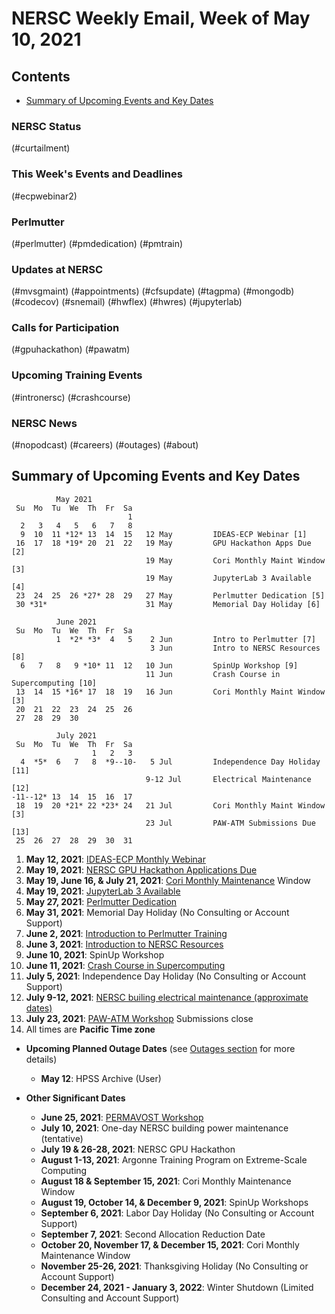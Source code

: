 # NERSC Weekly Email, Week of May 10, 2021 <a name="top"></a> #

## Contents ## 

- [Summary of Upcoming Events and Key Dates](#dates)

### NERSC Status

(#curtailment)

### This Week's Events and Deadlines

(#ecpwebinar2)

### Perlmutter

(#perlmutter)
(#pmdedication)
(#pmtrain)

### Updates at NERSC 

(#mvsgmaint)
(#appointments)
(#cfsupdate)
(#tagpma)
(#mongodb)
(#codecov)
(#snemail)
(#hwflex)
(#hwres)
(#jupyterlab)

### Calls for Participation

(#gpuhackathon)
(#pawatm)

### Upcoming Training Events 

(#intronersc)
(#crashcourse)

### NERSC News 

(#nopodcast)
(#careers)
(#outages)
(#about)

## Summary of Upcoming Events and Key Dates <a name="dates"/></a> ##

              May 2021
     Su  Mo  Tu  We  Th  Fr  Sa
                              1
      2   3   4   5   6   7   8 
      9  10  11 *12* 13  14  15   12 May         IDEAS-ECP Webinar [1]
     16  17  18 *19* 20  21  22   19 May         GPU Hackathon Apps Due [2]
                                  19 May         Cori Monthly Maint Window [3]
                                  19 May         JupyterLab 3 Available [4]
     23  24  25  26 *27* 28  29   27 May         Perlmutter Dedication [5]
     30 *31*                      31 May         Memorial Day Holiday [6]

              June 2021
     Su  Mo  Tu  We  Th  Fr  Sa
              1  *2* *3*  4   5    2 Jun         Intro to Perlmutter [7]
                                   3 Jun         Intro to NERSC Resources [8]
      6   7   8   9 *10* 11  12   10 Jun         SpinUp Workshop [9] 
                                  11 Jun         Crash Course in Supercomputing [10] 
     13  14  15 *16* 17  18  19   16 Jun         Cori Monthly Maint Window [3]
     20  21  22  23  24  25  26
     27  28  29  30  

              July 2021
     Su  Mo  Tu  We  Th  Fr  Sa
                      1   2   3
      4  *5*  6   7   8  *9--10-   5 Jul         Independence Day Holiday [11]
                                  9-12 Jul       Electrical Maintenance [12]
    -11--12* 13  14  15  16  17
     18  19  20 *21* 22 *23* 24   21 Jul         Cori Monthly Maint Window [3]
                                  23 Jul         PAW-ATM Submissions Due [13]
     25  26  27  28  29  30  31


1. **May 12, 2021**: [IDEAS-ECP Monthly Webinar](#ecpwebinar2)
2. **May 19, 2021**: [NERSC GPU Hackathon Applications Due](#gpuhackathon)
3. **May 19, June 16, & July 21, 2021**: [Cori Monthly Maintenance](#monthlymaint) Window
4. **May 19, 2021**: [JupyterLab 3 Available](#jupyterlab)
5. **May 27, 2021**: [Perlmutter Dedication](#pmdedication)
6. **May 31, 2021**: Memorial Day Holiday (No Consulting or Account Support)
7. **June 2, 2021**: [Introduction to Perlmutter Training](#pmtrain)
8. **June 3, 2021**: [Introduction to NERSC Resources](#intronersc)
9. **June 10, 2021**: SpinUp Workshop
10. **June 11, 2021**: [Crash Course in Supercomputing](#crashcourse)
11. **July 5, 2021**: Independence Day Holiday (No Consulting or Account Support)
12. **July 9-12, 2021**: [NERSC builing electrical maintenance (approximate dates)](#mvsgmaint)
13. **July 23, 2021**: [PAW-ATM Workshop](#pawatm) Submissions close
14. All times are **Pacific Time zone**

- **Upcoming Planned Outage Dates** (see [Outages section](#outages) for more 
details)
    - **May 12**: HPSS Archive (User)

- **Other Significant Dates**
    - **June 25, 2021**: [PERMAVOST Workshop](https://permavost.github.io/)
    - **July 10, 2021**: One-day NERSC building power maintenance (tentative)
    - **July 19 & 26-28, 2021**: NERSC GPU Hackathon
    - **August 1-13, 2021**: Argonne Training Program on Extreme-Scale Computing
    - **August 18 & September 15, 2021**: Cori Monthly Maintenance Window
    - **August 19, October 14, & December 9, 2021**: SpinUp Workshops
    - **September 6, 2021**: Labor Day Holiday (No Consulting or Account Support)
    - **September 7, 2021**: Second Allocation Reduction Date
    - **October 20, November 17, & December 15, 2021**: Cori Monthly Maintenance Window
    - **November 25-26, 2021**: Thanksgiving Holiday (No Consulting or Account Support)
    - **December 24, 2021 - January 3, 2022**: Winter Shutdown (Limited Consulting and Account Support)
